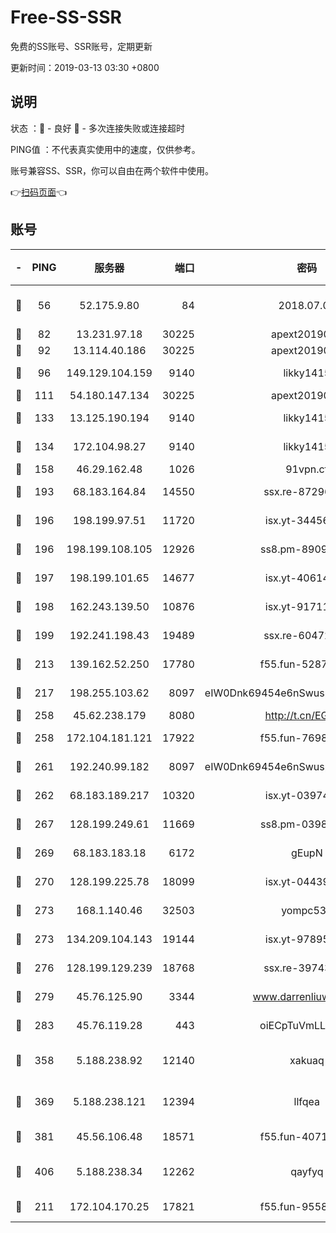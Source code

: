 # Free-SS-SSR

免费的SS账号、SSR账号，定期更新

更新时间：2019-03-13 03:30 +0800

## 说明

状态     ：🙂 - 良好 🙁 - 多次连接失败或连接超时

PING值   ：不代表真实使用中的速度，仅供参考。

账号兼容SS、SSR，你可以自由在两个软件中使用。

👉[扫码页面](https://liesauer.github.io/Free-SS-SSR/)👈

## 账号

|-|PING|服务器|端口|密码|加密方式|区域|
|:----:|:----:|:-----:|-----:|:----:|:----:|:----:|
|🙂|56|52.175.9.80|84|2018.07.07|chacha20-ietf-poly1305|HK|
|🙂|82|13.231.97.18|30225|apext2019006|chacha20|JP|
|🙂|92|13.114.40.186|30225|apext2019006|chacha20|JP|
|🙂|96|149.129.104.159|9140|likky1415|aes-256-cfb|HK|
|🙂|111|54.180.147.134|30225|apext2019006|chacha20|KR|
|🙂|133|13.125.190.194|9140|likky1415|aes-256-cfb|KR|
|🙂|134|172.104.98.27|9140|likky1415|aes-256-cfb|JP|
|🙂|158|46.29.162.48|1026|91vpn.cf|rc4-md5|RU|
|🙂|193|68.183.164.84|14550|ssx.re-87296027|aes-256-cfb|US|
|🙂|196|198.199.97.51|11720|isx.yt-34456553|aes-256-cfb|US|
|🙂|196|198.199.108.105|12926|ss8.pm-89091536|aes-256-cfb|US|
|🙂|197|198.199.101.65|14677|isx.yt-40614387|aes-256-cfb|US|
|🙂|198|162.243.139.50|10876|isx.yt-91711521|aes-256-cfb|US|
|🙂|199|192.241.198.43|19489|ssx.re-60472532|aes-256-cfb|US|
|🙂|213|139.162.52.250|17780|f55.fun-52870038|aes-256-cfb|SG|
|🙂|217|198.255.103.62|8097|eIW0Dnk69454e6nSwuspv9DmS201tQ0D|aes-256-cfb|US|
|🙂|258|45.62.238.179|8080|http://t.cn/EGJIyrl|rc4-md5|CA|
|🙂|258|172.104.181.121|17922|f55.fun-76980489|aes-256-cfb|SG|
|🙂|261|192.240.99.182|8097|eIW0Dnk69454e6nSwuspv9DmS201tQ0D|aes-256-cfb|US|
|🙂|262|68.183.189.217|10320|isx.yt-03974606|aes-256-cfb|SG|
|🙂|267|128.199.249.61|11669|ss8.pm-03986540|aes-256-cfb|SG|
|🙂|269|68.183.183.18|6172|gEupN|aes-256-cfb|SG|
|🙂|270|128.199.225.78|18099|isx.yt-04439562|aes-256-cfb|SG|
|🙂|273|168.1.140.46|32503|yompc535|aes-256-cfb|AU|
|🙂|273|134.209.104.143|19144|isx.yt-97895739|aes-256-cfb|SG|
|🙂|276|128.199.129.239|18768|ssx.re-39743458|aes-256-cfb|SG|
|🙂|279|45.76.125.90|3344|www.darrenliuwei.com|aes-256-cfb|AU|
|🙂|283|45.76.119.28|443|oiECpTuVmLLxk4Ts|aes-256-cfb|AU|
|🙂|358|5.188.238.92|12140|xakuaq|chacha20-ietf-poly1305|BR|
|🙂|369|5.188.238.121|12394|llfqea|chacha20-ietf-poly1305|BR|
|🙂|381|45.56.106.48|18571|f55.fun-40716763|aes-256-cfb|US|
|🙂|406|5.188.238.34|12262|qayfyq|chacha20-ietf-poly1305|BR|
|🙂|211|172.104.170.25|17821|f55.fun-95583566|aes-256-cfb|SG|
